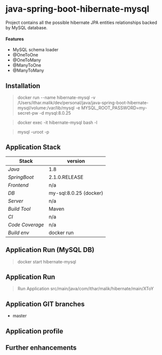 # java-spring-boot-hibernate-mysql

Project contains all the possible hibernate JPA entities relationships backed by MySQL database.

#### Features
- MySQL schema loader
- @OneToOne
- @OneToMany
- @ManyToOne
- @ManyToMany  

## Installation
> docker run --name hibernate-mysql -v /Users/ithar.malik/dev/personal/java/java-spring-boot-hibernate-mysql/volume:/var/lib/mysql -e MYSQL_ROOT_PASSWORD=my-secret-pw -d mysql:8.0.25

> docker exec -it hibernate-mysql bash -l

> mysql -uroot -p  
   
## Application Stack

Stack  | version |
--- | --- |  
*Java* | 1.8
*SpringBoot* |  2.1.0.RELEASE
*Frontend* | n/a
*DB* | my-sql:8.0.25 (docker)
*Server* | n/a
*Build Tool* | Maven
*CI* | n/a
*Code Coverage* | n/a
*Build env* | docker run 

   
## Application Run (MySQL DB) 
> docker start hibernate-mysql

## Application Run 

> Run Application src/main/java/com/ithar/malik/hibernate/main/XToY


## Application GIT branches
- master

## Application profile

## Further enhancements 